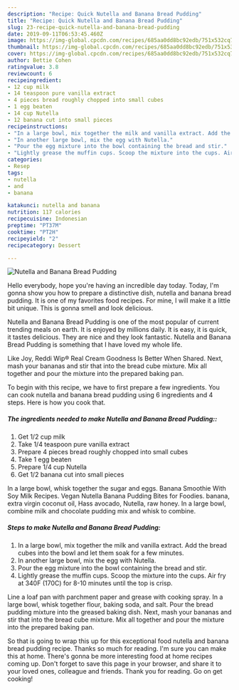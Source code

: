 ```yaml
---
description: "Recipe: Quick Nutella and Banana Bread Pudding"
title: "Recipe: Quick Nutella and Banana Bread Pudding"
slug: 23-recipe-quick-nutella-and-banana-bread-pudding
date: 2019-09-11T06:53:45.460Z
image: https://img-global.cpcdn.com/recipes/685aa0dd8bc92edb/751x532cq70/nutella-and-banana-bread-pudding-recipe-main-photo.jpg
thumbnail: https://img-global.cpcdn.com/recipes/685aa0dd8bc92edb/751x532cq70/nutella-and-banana-bread-pudding-recipe-main-photo.jpg
cover: https://img-global.cpcdn.com/recipes/685aa0dd8bc92edb/751x532cq70/nutella-and-banana-bread-pudding-recipe-main-photo.jpg
author: Bettie Cohen
ratingvalue: 3.8
reviewcount: 6
recipeingredient:
- 12 cup milk
- 14 teaspoon pure vanilla extract
- 4 pieces bread roughly chopped into small cubes
- 1 egg beaten
- 14 cup Nutella
- 12 banana cut into small pieces
recipeinstructions:
- "In a large bowl, mix together the milk and vanilla extract. Add the bread cubes into the bowl and let them soak for a few minutes."
- "In another large bowl, mix the egg with Nutella."
- "Pour the egg mixture into the bowl containing the bread and stir."
- "Lightly grease the muffin cups. Scoop the mixture into the cups. Air fry at 340F (170C) for 8-10 minutes until the top is crisp."
categories:
- Resep
tags:
- nutella
- and
- banana

katakunci: nutella and banana
nutrition: 117 calories
recipecuisine: Indonesian
preptime: "PT37M"
cooktime: "PT2H"
recipeyield: "2"
recipecategory: Dessert

---
```



![Nutella and Banana Bread Pudding](https://img-global.cpcdn.com/recipes/685aa0dd8bc92edb/751x532cq70/nutella-and-banana-bread-pudding-recipe-main-photo.jpg)

Hello everybody, hope you're having an incredible day today. Today, I'm gonna show you how to prepare a distinctive dish, nutella and banana bread pudding. It is one of my favorites food recipes. For mine, I will make it a little bit unique. This is gonna smell and look delicious.

Nutella and Banana Bread Pudding is one of the most popular of current trending meals on earth. It is enjoyed by millions daily. It is easy, it is quick, it tastes delicious. They are nice and they look fantastic. Nutella and Banana Bread Pudding is something that I have loved my whole life.

Like Joy, Reddi Wip® Real Cream Goodness Is Better When Shared. Next, mash your bananas and stir that into the bread cube mixture. Mix all together and pour the mixture into the prepared baking pan.


To begin with this recipe, we have to first prepare a few ingredients. You can cook nutella and banana bread pudding using 6 ingredients and 4 steps. Here is how you cook that.

##### The ingredients needed to make Nutella and Banana Bread Pudding::

1. Get 1/2 cup milk
1. Take 1/4 teaspoon pure vanilla extract
1. Prepare 4 pieces bread roughly chopped into small cubes
1. Take 1 egg beaten
1. Prepare 1/4 cup Nutella
1. Get 1/2 banana cut into small pieces


In a large bowl, whisk together the sugar and eggs. Banana Smoothie With Soy Milk Recipes. Vegan Nutella Banana Pudding Bites for Foodies. banana, extra virgin coconut oil, Hass avocado, Nutella, raw honey. In a large bowl, combine milk and chocolate pudding mix and whisk to combine. 

##### Steps to make Nutella and Banana Bread Pudding:

1. In a large bowl, mix together the milk and vanilla extract. Add the bread cubes into the bowl and let them soak for a few minutes.
1. In another large bowl, mix the egg with Nutella.
1. Pour the egg mixture into the bowl containing the bread and stir.
1. Lightly grease the muffin cups. Scoop the mixture into the cups. Air fry at 340F (170C) for 8-10 minutes until the top is crisp.


Line a loaf pan with parchment paper and grease with cooking spray. In a large bowl, whisk together flour, baking soda, and salt. Pour the bread pudding mixture into the greased baking dish. Next, mash your bananas and stir that into the bread cube mixture. Mix all together and pour the mixture into the prepared baking pan. 

So that is going to wrap this up for this exceptional food nutella and banana bread pudding recipe. Thanks so much for reading. I'm sure you can make this at home. There's gonna be more interesting food at home recipes coming up. Don't forget to save this page in your browser, and share it to your loved ones, colleague and friends. Thank you for reading. Go on get cooking!
